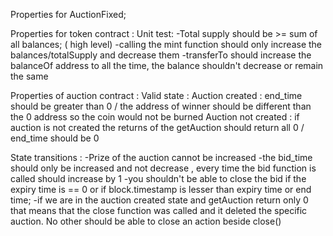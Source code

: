 Properties for AuctionFixed; 

Properties for token contract :
Unit test:
-Total supply should be >= sum of all balances; ( high level)
-calling the mint function should only increase the balances/totalSupply and decrease them
-transferTo should increase the balanceOf address to all the time, the balance shouldn't decrease or remain the same

Properties of auction contract :
Valid state : 
Auction created : end_time should be greater than 0 / the address of winner should be different than the 0 address so the coin would not be burned
Auction not created : if auction is not created the returns of the getAuction should return all 0 / end_time should be 0

State transitions :
-Prize of the auction cannot be increased
-the bid_time should only be increased and not decrease , every time the bid function is called should increase by 1
-you shouldn't be able to close the bid if the expiry time is == 0 or if block.timestamp is lesser than expiry time or end time;
-if we are in the auction created state and getAuction return only 0 that means that the close function was called and it deleted the specific auction. No other should be able to close an action beside close()